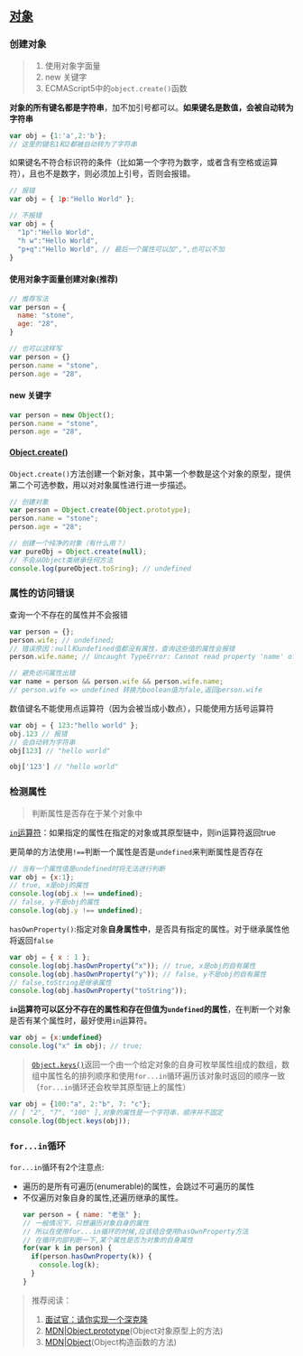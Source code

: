 ## [对象](http://javascript.ruanyifeng.com/grammar/object.html)
### 创建对象
> 1. 使用对象字面量
> 2. new 关键字
> 3. ECMAScript5中的`object.create()`函数

**对象的所有键名都是字符串**，加不加引号都可以。**如果键名是数值，会被自动转为字符串**
```js
var obj = {1:'a',2:'b'};
// 这里的键名1和2都被自动转为了字符串
```

如果键名不符合标识符的条件（比如第一个字符为数字，或者含有空格或运算符），且也不是数字，则必须加上引号，否则会报错。
```js
// 报错
var obj = { 1p:"Hello World" };

// 不报错
var obj = {
  "1p":"Hello World",
  "h w":"Hello World",
  "p+q":"Hello World", // 最后一个属性可以加",",也可以不加
}
```
#### 使用对象字面量创建对象(推荐)
```js
// 推荐写法
var person = {
  name: "stone",
  age: "28",
}

// 也可以这样写
var person = {}
person.name = "stone",
person.age = "28",
```

#### new 关键字
```js
var person = new Object();
person.name = "stone",
person.age = "28",
```

#### [Object.create()](https://developer.mozilla.org/zh-CN/docs/Web/JavaScript/Reference/Global_Objects/Object/create)
`Object.create()`方法创建一个新对象，其中第一个参数是这个对象的原型，提供第二个可选参数，用以对对象属性进行进一步描述。
```js
// 创建对象
var person = Object.create(Object.prototype);
person.name = "stone";
person.age = "28";

// 创建一个纯净的对象（有什么用？）
var pureObj = Object.create(null);
// 不会从Object类继承任何方法
console.log(pureObject.toSring); // undefined
```

### 属性的访问错误
查询一个不存在的属性并不会报错
```js
var person = {};
person.wife; // undefined;
// 错误原因：null和undefined值都没有属性，查询这些值的属性会报错
person.wife.name; // Uncaught TypeError: Cannot read property 'name' of undefined

// 避免访问属性出错
var name = person && person.wife && person.wife.name;
// person.wife => undefined 转换为boolean值为fale,返回person.wife
```

数值键名不能使用点运算符（因为会被当成小数点），只能使用方括号运算符
```js
var obj = { 123:"hello world" };
obj.123 // 报错
// 会自动转为字符串
obj[123] // "hello world"

obj['123'] // "hello world"
```
### 检测属性
> 判断属性是否存在于某个对象中

[`in`运算符](https://developer.mozilla.org/zh-CN/docs/Web/JavaScript/Reference/Operators/in)：如果指定的属性在指定的对象或其原型链中，则in运算符返回true

更简单的方法使用`!==`判断一个属性是否是`undefined`来判断属性是否存在
```js
// 当有一个属性值是undefined时将无法进行判断
var obj = {x:1};
// true, x是obj的属性
console.log(obj.x !== undefined);
// false, y不是obj的属性
console.log(obj.y !== undefined);
```

`hasOwnProperty()`:指定对象**自身属性中**，是否具有指定的属性。对于继承属性他将返回`false`
```js
var obj = { x : 1 };
console.log(obj.hasOwnProperty("x")); // true, x是obj的自有属性
console.log(obj.hasOwnProperty("y")); // false, y不是obj的自有属性
// false,toString是继承属性
console.log(obj.hasOwnProperty("toString"));
```

**`in`运算符可以区分不存在的属性和存在但值为`undefined`的属性**，在判断一个对象是否有某个属性时，最好使用`in`运算符。
```js
var obj = {x:undefined}
console.log("x" in obj); // true;
```
> [`Object.keys()`](https://developer.mozilla.org/zh-CN/docs/Web/JavaScript/Reference/Global_Objects/Object/keys)返回一个由一个给定对象的自身可枚举属性组成的数组，数组中属性名的排列顺序和使用`for...in`循环遍历该对象时返回的顺序一致（`for...in`循环还会枚举其原型链上的属性）
```js
var obj = {100:"a", 2:"b", 7: "c"};
// [ "2", "7", "100" ],对象的属性是一个字符串，顺序并不固定
console.log(Object.keys(obj));
```

### `for...in`循环
`for...in`循环有2个注意点:
* 遍历的是所有可遍历(enumerable)的属性，会跳过不可遍历的属性
* 不仅遍历对象自身的属性,还遍历继承的属性。
  ```js
  var person = { name: "老张" };
  // 一般情况下，只想遍历对象自身的属性
  // 所以在使用for...in循环的时候,应该结合使用hasOwnProperty方法
  // 在循环内部判断一下,某个属性是否为对象的自身属性
  for(var k in person) {
    if(person.hasOwnProperty(k)) {
      console.log(k);
    }
  }
  ```

> 推荐阅读：
> 1. [面试官：请你实现一个深克隆](https://juejin.im/post/5abb55ee6fb9a028e33b7e0a)
> 2. [MDN|Object.prototype](https://developer.mozilla.org/zh-CN/docs/Web/JavaScript/Reference/Global_Objects/Object/prototype)(Object对象原型上的方法)
> 3. [MDN|Object](https://developer.mozilla.org/zh-CN/docs/Web/JavaScript/Reference/Global_Objects/Object)(Object构造函数的方法)
